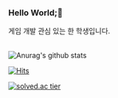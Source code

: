 ### Hello World;👋
게임 개발 관심 있는 한 학생입니다. 

\
![Anurag's github stats](https://github-readme-stats.vercel.app/api?username=skybluelab&hide=contribs,prs,issues&show_icons=true)

[![Hits](https://hits.seeyoufarm.com/api/count/incr/badge.svg?url=https%3A%2F%2Fgithub.com%2Fskybluelab&count_bg=%2399A0FF&title_bg=%23C2BFC1&icon=&icon_color=%23BCFFEE&title=hits&edge_flat=false)](https://hits.seeyoufarm.com)

[![solved.ac tier](http://mazassumnida.wtf/api/generate_badge?boj=skybluelab)](https://solved.ac/skybluelab)

<!--
**skybluelab/skybluelab** is a ✨ _special_ ✨ repository because its `README.md` (this file) appears on your GitHub profile.

Here are some ideas to get you started:

- 🔭 I’m currently working on ...
- 🌱 I’m currently learning ...
- 👯 I’m looking to collaborate on ...
- 🤔 I’m looking for help with ...
- 💬 Ask me about ...
- 📫 How to reach me: ...
- 😄 Pronouns: ...
- ⚡ Fun fact: ...
-->
